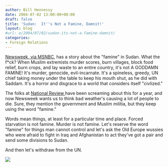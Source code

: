 ```yaml
---
author: Bill Hennessy
date: 2004-07-02 13:00:00+00:00
draft: false
title: 'Sudan:  It''s Not a Famine, Damnit!'
layout: blog
#url: e/2004/07/02/sudan-its-not-a-famine-damnit/
categories:
- Foreign Relations
---
```


[Newsweek, via MSNBC](https://https://www.msnbc.msn.com/id/5305166/site/newsweek/), has a story about the "famine" in Sudan. What the f*ck? When Muslim extremists murder scores, burn villages, block food relief, burn crops, and lay waste to an entire country, it's not A GODDAMN FAMINE! It's murder, genocide, evil-incarnate. It's a spineless, greedy, UN chief taking money under the table to keep his mouth shut, as he did with Saddam. It's a horror and disgrace to a world that considers itself "civlized."




The folks at [National Review ](https://www.nationalreview.com)have been screaming about this for a year, and now Newsweek wants us to think bad weather's causing a lot of people to die. Sure, they mention the government and Muslim militia, but they keep using the word "famine."




Words mean things, at least for a particular time and place. Forced starvation is not famine. Murder is not famine. Let's reserve the word "famine" for things man cannot control and let's ask the Old Europe wussies who were afraid to fight in Iraq and Afghanistan to act they've got a pair and send some divisions to Sudan.




And then let's withdraw from the UN.




![](https://blog.billhennessy.com/aggbug.aspx?PostID=716)

